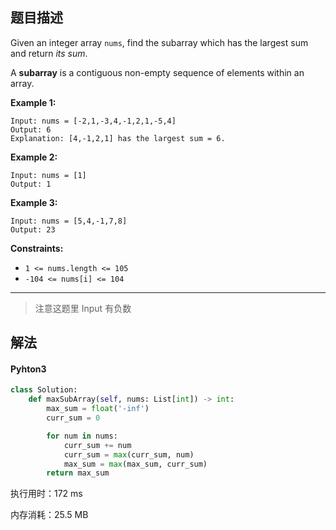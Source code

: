 ## 题目描述

Given an integer array `nums`, find the subarray which has the largest sum and return *its sum*.

A **subarray** is a contiguous non-empty sequence of elements within an array.



 

**Example 1:**

```
Input: nums = [-2,1,-3,4,-1,2,1,-5,4]
Output: 6
Explanation: [4,-1,2,1] has the largest sum = 6.
```

**Example 2:**

```
Input: nums = [1]
Output: 1
```

**Example 3:**

```
Input: nums = [5,4,-1,7,8]
Output: 23
```

 

**Constraints:**

- `1 <= nums.length <= 105`
- `-104 <= nums[i] <= 104`

------

> 注意这题里 Input 有负数

## 解法

#### Pyhton3

```python
class Solution:
    def maxSubArray(self, nums: List[int]) -> int:
        max_sum = float('-inf')
        curr_sum = 0

        for num in nums:
            curr_sum += num
            curr_sum = max(curr_sum, num)
            max_sum = max(max_sum, curr_sum)
        return max_sum
```

执行用时：172 ms

内存消耗：25.5 MB
